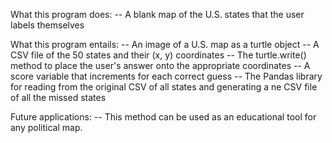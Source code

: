 What this program does: 
-- A blank map of the U.S. states that the user labels themselves

What this program entails:
-- An image of a U.S. map as a turtle object
-- A CSV file of the 50 states and their (x, y) coordinates
-- The turtle.write() method to place the user's answer onto the appropriate coordinates
-- A score variable that increments for each correct guess
-- The Pandas library for reading from the original CSV of all states and generating a ne CSV file of all the missed states

Future applications: 
-- This method can be used as an educational tool for any political map.

